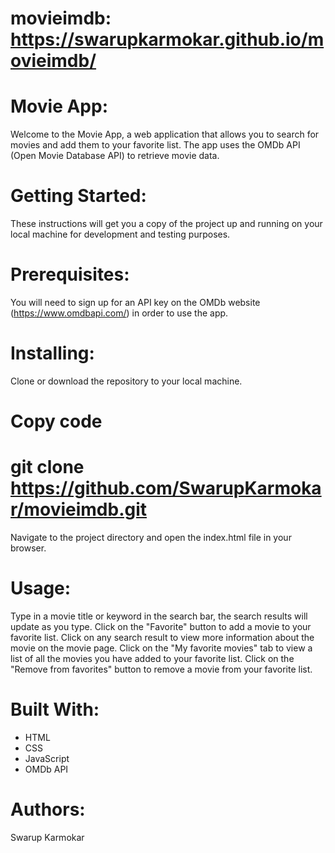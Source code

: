 # movieimdb: https://swarupkarmokar.github.io/movieimdb/

# Movie App:
Welcome to the Movie App, a web application that allows you to search for movies and add them to your favorite list. The app uses the OMDb API (Open Movie Database API) to retrieve movie data.

# Getting Started:
These instructions will get you a copy of the project up and running on your local machine for development and testing purposes.

# Prerequisites:
You will need to sign up for an API key on the OMDb website (https://www.omdbapi.com/) in order to use the app.

# Installing:
Clone or download the repository to your local machine.

# Copy code
# git clone https://github.com/SwarupKarmokar/movieimdb.git
Navigate to the project directory and open the index.html file in your browser.

# Usage:
Type in a movie title or keyword in the search bar, the search results will update as you type.
Click on the "Favorite" button to add a movie to your favorite list.
Click on any search result to view more information about the movie on the movie page.
Click on the "My favorite movies" tab to view a list of all the movies you have added to your favorite list.
Click on the "Remove from favorites" button to remove a movie from your favorite list.

# Built With:
* HTML
* CSS
* JavaScript
* OMDb API

# Authors:
Swarup Karmokar
